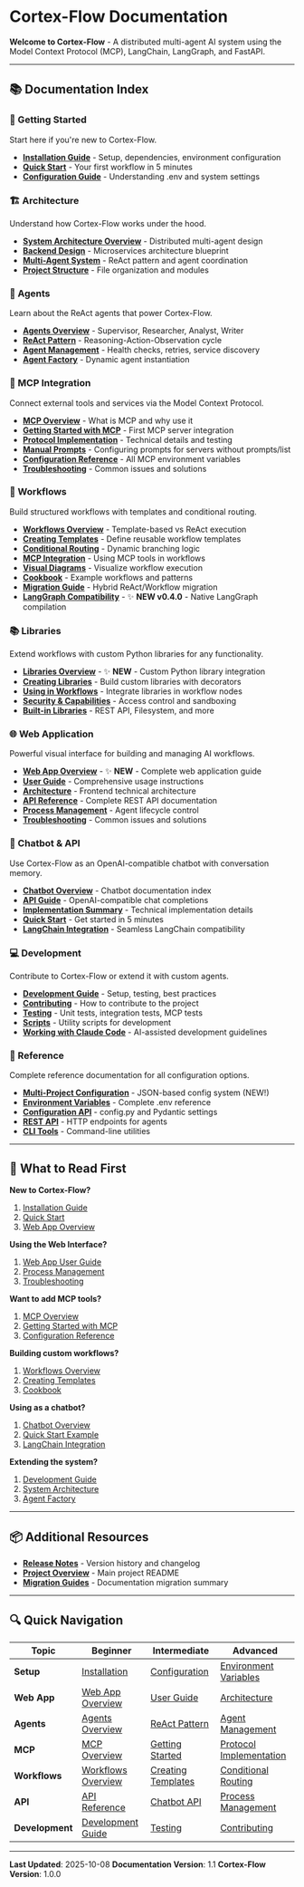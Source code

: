 # Cortex-Flow Documentation

**Welcome to Cortex-Flow** - A distributed multi-agent AI system using the Model Context Protocol (MCP), LangChain, LangGraph, and FastAPI.

---

## 📚 Documentation Index

### 🚀 Getting Started
Start here if you're new to Cortex-Flow.

- [**Installation Guide**](getting-started/installation.md) - Setup, dependencies, environment configuration
- [**Quick Start**](getting-started/quick-start.md) - Your first workflow in 5 minutes
- [**Configuration Guide**](getting-started/configuration.md) - Understanding .env and system settings

### 🏗️ Architecture
Understand how Cortex-Flow works under the hood.

- [**System Architecture Overview**](architecture/README.md) - Distributed multi-agent design
- [**Backend Design**](architecture/backend-design.md) - Microservices architecture blueprint
- [**Multi-Agent System**](architecture/multi-agent-system.md) - ReAct pattern and agent coordination
- [**Project Structure**](architecture/project-structure.md) - File organization and modules

### 🤖 Agents
Learn about the ReAct agents that power Cortex-Flow.

- [**Agents Overview**](agents/README.md) - Supervisor, Researcher, Analyst, Writer
- [**ReAct Pattern**](agents/react-pattern.md) - Reasoning-Action-Observation cycle
- [**Agent Management**](agents/agent-management.md) - Health checks, retries, service discovery
- [**Agent Factory**](agents/factory.md) - Dynamic agent instantiation

### 🔌 MCP Integration
Connect external tools and services via the Model Context Protocol.

- [**MCP Overview**](mcp/README.md) - What is MCP and why use it
- [**Getting Started with MCP**](mcp/getting-started.md) - First MCP server integration
- [**Protocol Implementation**](mcp/protocol-implementation.md) - Technical details and testing
- [**Manual Prompts**](mcp/manual-prompts.md) - Configuring prompts for servers without prompts/list
- [**Configuration Reference**](mcp/configuration.md) - All MCP environment variables
- [**Troubleshooting**](mcp/troubleshooting.md) - Common issues and solutions

### 🔄 Workflows
Build structured workflows with templates and conditional routing.

- [**Workflows Overview**](workflows/README.md) - Template-based vs ReAct execution
- [**Creating Templates**](workflows/01_creating_templates.md) - Define reusable workflow templates
- [**Conditional Routing**](workflows/02_conditional_routing.md) - Dynamic branching logic
- [**MCP Integration**](workflows/03_mcp_integration.md) - Using MCP tools in workflows
- [**Visual Diagrams**](workflows/04_visual_diagrams.md) - Visualize workflow execution
- [**Cookbook**](workflows/05_cookbook.md) - Example workflows and patterns
- [**Migration Guide**](workflows/06_migration_guide.md) - Hybrid ReAct/Workflow migration
- [**LangGraph Compatibility**](workflows/07_langgraph_compatibility.md) - ✨ **NEW v0.4.0** - Native LangGraph compilation

### 📚 Libraries
Extend workflows with custom Python libraries for any functionality.

- [**Libraries Overview**](libraries/README.md) - ✨ **NEW** - Custom Python library integration
- [**Creating Libraries**](libraries/creating-libraries.md) - Build custom libraries with decorators
- [**Using in Workflows**](libraries/using-in-workflows.md) - Integrate libraries in workflow nodes
- [**Security & Capabilities**](libraries/security.md) - Access control and sandboxing
- [**Built-in Libraries**](libraries/built-in-libraries.md) - REST API, Filesystem, and more

### 🌐 Web Application
Powerful visual interface for building and managing AI workflows.

- [**Web App Overview**](web-app/README.md) - ✨ **NEW** - Complete web application guide
- [**User Guide**](web-app/user-guide.md) - Comprehensive usage instructions
- [**Architecture**](web-app/architecture.md) - Frontend technical architecture
- [**API Reference**](web-app/api-reference.md) - Complete REST API documentation
- [**Process Management**](web-app/process-management.md) - Agent lifecycle control
- [**Troubleshooting**](web-app/troubleshooting.md) - Common issues and solutions

### 💬 Chatbot & API
Use Cortex-Flow as an OpenAI-compatible chatbot with conversation memory.

- [**Chatbot Overview**](chatbot/README.md) - Chatbot documentation index
- [**API Guide**](chatbot/api_guide.md) - OpenAI-compatible chat completions
- [**Implementation Summary**](chatbot/implementation_summary.md) - Technical implementation details
- [**Quick Start**](chatbot/api_guide.md#quick-start) - Get started in 5 minutes
- [**LangChain Integration**](chatbot/api_guide.md#langchain-integration) - Seamless LangChain compatibility

### 💻 Development
Contribute to Cortex-Flow or extend it with custom agents.

- [**Development Guide**](development/README.md) - Setup, testing, best practices
- [**Contributing**](development/contributing.md) - How to contribute to the project
- [**Testing**](development/testing.md) - Unit tests, integration tests, MCP tests
- [**Scripts**](development/scripts.md) - Utility scripts for development
- [**Working with Claude Code**](development/claude-code.md) - AI-assisted development guidelines

### 📖 Reference
Complete reference documentation for all configuration options.

- [**Multi-Project Configuration**](reference/multi-project-config.md) - JSON-based config system (NEW!)
- [**Environment Variables**](reference/environment-variables.md) - Complete .env reference
- [**Configuration API**](reference/configuration.md) - config.py and Pydantic settings
- [**REST API**](reference/api.md) - HTTP endpoints for agents
- [**CLI Tools**](reference/cli.md) - Command-line utilities

---

## 🎯 What to Read First

**New to Cortex-Flow?**
1. [Installation Guide](getting-started/installation.md)
2. [Quick Start](getting-started/quick-start.md)
3. [Web App Overview](web-app/README.md)

**Using the Web Interface?**
1. [Web App User Guide](web-app/user-guide.md)
2. [Process Management](web-app/process-management.md)
3. [Troubleshooting](web-app/troubleshooting.md)

**Want to add MCP tools?**
1. [MCP Overview](mcp/README.md)
2. [Getting Started with MCP](mcp/getting-started.md)
3. [Configuration Reference](mcp/configuration.md)

**Building custom workflows?**
1. [Workflows Overview](workflows/README.md)
2. [Creating Templates](workflows/01_creating_templates.md)
3. [Cookbook](workflows/05_cookbook.md)

**Using as a chatbot?**
1. [Chatbot Overview](chatbot/README.md)
2. [Quick Start Example](chatbot/api_guide.md#quick-start)
3. [LangChain Integration](chatbot/api_guide.md#langchain-integration)

**Extending the system?**
1. [Development Guide](development/README.md)
2. [System Architecture](architecture/backend-design.md)
3. [Agent Factory](agents/factory.md)

---

## 📦 Additional Resources

- [**Release Notes**](RELEASE_NOTES.md) - Version history and changelog
- [**Project Overview**](../README.md) - Main project README
- [**Migration Guides**](DOCS_MIGRATION_SUMMARY.md) - Documentation migration summary

---

## 🔍 Quick Navigation

| Topic | Beginner | Intermediate | Advanced |
|-------|----------|--------------|----------|
| **Setup** | [Installation](getting-started/installation.md) | [Configuration](getting-started/configuration.md) | [Environment Variables](reference/environment-variables.md) |
| **Web App** | [Web App Overview](web-app/README.md) | [User Guide](web-app/user-guide.md) | [Architecture](web-app/architecture.md) |
| **Agents** | [Agents Overview](agents/README.md) | [ReAct Pattern](agents/react-pattern.md) | [Agent Management](agents/agent-management.md) |
| **MCP** | [MCP Overview](mcp/README.md) | [Getting Started](mcp/getting-started.md) | [Protocol Implementation](mcp/protocol-implementation.md) |
| **Workflows** | [Workflows Overview](workflows/README.md) | [Creating Templates](workflows/01_creating_templates.md) | [Conditional Routing](workflows/02_conditional_routing.md) |
| **API** | [API Reference](web-app/api-reference.md) | [Chatbot API](chatbot/api_guide.md) | [Process Management](web-app/process-management.md) |
| **Development** | [Development Guide](development/README.md) | [Testing](development/testing.md) | [Contributing](development/contributing.md) |

---

**Last Updated**: 2025-10-08
**Documentation Version**: 1.1
**Cortex-Flow Version**: 1.0.0
